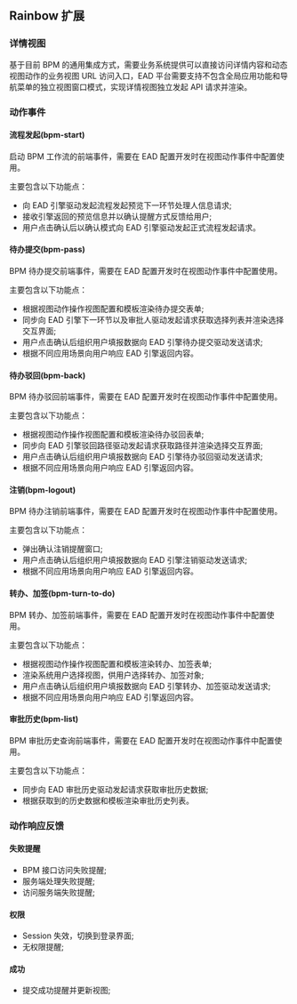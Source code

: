 ## Rainbow 扩展

### 详情视图

基于目前 BPM 的通用集成方式，需要业务系统提供可以直接访问详情内容和动态视图动作的业务视图 URL 访问入口，EAD 平台需要支持不包含全局应用功能和导航菜单的独立视图窗口模式，实现详情视图独立发起 API 请求并渲染。

### 动作事件

#### 流程发起(bpm-start)
启动 BPM 工作流的前端事件，需要在 EAD 配置开发时在视图动作事件中配置使用。

主要包含以下功能点：
- 向 EAD 引擎驱动发起流程发起预览下一环节处理人信息请求;
- 接收引擎返回的预览信息并以确认提醒方式反馈给用户;
- 用户点击确认后以确认模式向 EAD 引擎驱动发起正式流程发起请求。

#### 待办提交(bpm-pass)
BPM 待办提交前端事件，需要在 EAD 配置开发时在视图动作事件中配置使用。

主要包含以下功能点：
- 根据视图动作操作视图配置和模板渲染待办提交表单;
- 同步向 EAD 引擎下一环节以及审批人驱动发起请求获取选择列表并渲染选择交互界面;
- 用户点击确认后组织用户填报数据向 EAD 引擎待办提交驱动发送请求;
- 根据不同应用场景向用户响应 EAD 引擎返回内容。

#### 待办驳回(bpm-back)
BPM 待办驳回前端事件，需要在 EAD 配置开发时在视图动作事件中配置使用。

主要包含以下功能点：
- 根据视图动作操作视图配置和模板渲染待办驳回表单;
- 同步向 EAD 引擎驳回路径驱动发起请求获取路径并渲染选择交互界面;
- 用户点击确认后组织用户填报数据向 EAD 引擎待办驳回驱动发送请求;
- 根据不同应用场景向用户响应 EAD 引擎返回内容。

#### 注销(bpm-logout)
BPM 待办注销前端事件，需要在 EAD 配置开发时在视图动作事件中配置使用。

主要包含以下功能点：
- 弹出确认注销提醒窗口;
- 用户点击确认后组织用户填报数据向 EAD 引擎注销驱动发送请求;
- 根据不同应用场景向用户响应 EAD 引擎返回内容。

#### 转办、加签(bpm-turn-to-do)
BPM 转办、加签前端事件，需要在 EAD 配置开发时在视图动作事件中配置使用。

主要包含以下功能点：
- 根据视图动作操作视图配置和模板渲染转办、加签表单;
- 渲染系统用户选择视图，供用户选择转办、加签对象;
- 用户点击确认后组织用户填报数据向 EAD 引擎转办、加签驱动发送请求;
- 根据不同应用场景向用户响应 EAD 引擎返回内容。

#### 审批历史(bpm-list)
BPM 审批历史查询前端事件，需要在 EAD 配置开发时在视图动作事件中配置使用。

主要包含以下功能点：
- 同步向 EAD 审批历史驱动发起请求获取审批历史数据;
- 根据获取到的历史数据和模板渲染审批历史列表。

### 动作响应反馈

#### 失败提醒
- BPM 接口访问失败提醒;
- 服务端处理失败提醒; 
- 访问服务端失败提醒;

#### 权限
- Session 失效，切换到登录界面;
- 无权限提醒;

#### 成功
- 提交成功提醒并更新视图;



